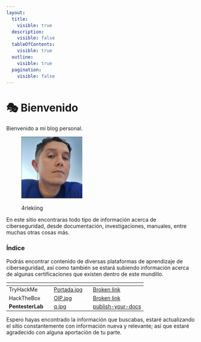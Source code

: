 ```yaml
---
layout:
  title:
    visible: true
  description:
    visible: false
  tableOfContents:
    visible: true
  outline:
    visible: true
  pagination:
    visible: false
---
```


# 🎭 Bienvenido

Bienvenido a mi blog personal.

<div align="left">

<figure><img src=".gitbook/assets/Avatar.png" alt="" width="162"><figcaption><p>4rlekiing</p></figcaption></figure>

</div>

En este sitio encontraras todo tipo de información acerca de ciberseguridad, desde documentación, investigaciones, manuales, entre muchas otras cosas más.

### Índice

Podrás encontrar contenido de diversas plataformas de aprendizaje de ciberseguridad, así como también se estará subiendo información acerca de algunas certificaciones que existen dentro de este mundillo.

<table data-view="cards"><thead><tr><th></th><th></th><th data-hidden data-card-cover data-type="files"></th><th data-hidden></th><th data-hidden data-card-target data-type="content-ref"></th></tr></thead><tbody><tr><td>TryHackMe</td><td></td><td><a href=".gitbook/assets/Portada.jpg">Portada.jpg</a></td><td></td><td><a href="broken-reference">Broken link</a></td></tr><tr><td>HackTheBox</td><td></td><td><a href=".gitbook/assets/OIP.jpg">OIP.jpg</a></td><td></td><td><a href="broken-reference">Broken link</a></td></tr><tr><td><strong>PentesterLab</strong></td><td></td><td><a href=".gitbook/assets/q.jpg">q.jpg</a></td><td></td><td><a href="ciberseguridad/publish-your-docs/">publish-your-docs</a></td></tr></tbody></table>

Espero hayas encontrado la información que buscabas, estaré actualizando el sitio constantemente con información nueva y relevante; así que estaré agradecido con alguna aportación de tu parte.

